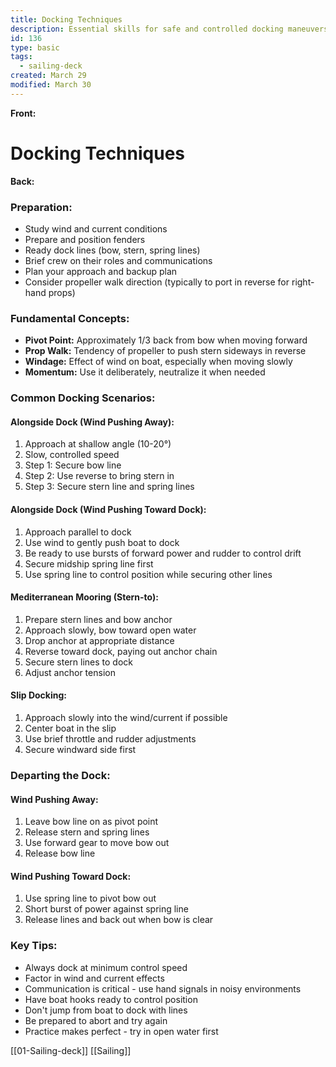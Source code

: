 ```yaml
---
title: Docking Techniques
description: Essential skills for safe and controlled docking maneuvers
id: 136
type: basic
tags:
  - sailing-deck
created: March 29
modified: March 30
---
```

**Front:**
# Docking Techniques

**Back:**
<div class="preparation">
  <h3>Preparation:</h3>
  <ul>
    <li>Study wind and current conditions</li>
    <li>Prepare and position fenders</li>
    <li>Ready dock lines (bow, stern, spring lines)</li>
    <li>Brief crew on their roles and communications</li>
    <li>Plan your approach and backup plan</li>
    <li>Consider propeller walk direction (typically to port in reverse for right-hand props)</li>
  </ul>
</div>

<div class="fundamental-concepts">
  <h3>Fundamental Concepts:</h3>
  <ul>
    <li><strong>Pivot Point:</strong> Approximately 1/3 back from bow when moving forward</li>
    <li><strong>Prop Walk:</strong> Tendency of propeller to push stern sideways in reverse</li>
    <li><strong>Windage:</strong> Effect of wind on boat, especially when moving slowly</li>
    <li><strong>Momentum:</strong> Use it deliberately, neutralize it when needed</li>
  </ul>
</div>

<div class="docking-scenarios">
  <h3>Common Docking Scenarios:</h3>

  <h4>Alongside Dock (Wind Pushing Away):</h4>
  <ol>
    <li>Approach at shallow angle (10-20°)</li>
    <li>Slow, controlled speed</li>
    <li>Step 1: Secure bow line</li>
    <li>Step 2: Use reverse to bring stern in</li>
    <li>Step 3: Secure stern line and spring lines</li>
  </ol>

  <h4>Alongside Dock (Wind Pushing Toward Dock):</h4>
  <ol>
    <li>Approach parallel to dock</li>
    <li>Use wind to gently push boat to dock</li>
    <li>Be ready to use bursts of forward power and rudder to control drift</li>
    <li>Secure midship spring line first</li>
    <li>Use spring line to control position while securing other lines</li>
  </ol>

  <h4>Mediterranean Mooring (Stern-to):</h4>
  <ol>
    <li>Prepare stern lines and bow anchor</li>
    <li>Approach slowly, bow toward open water</li>
    <li>Drop anchor at appropriate distance</li>
    <li>Reverse toward dock, paying out anchor chain</li>
    <li>Secure stern lines to dock</li>
    <li>Adjust anchor tension</li>
  </ol>

  <h4>Slip Docking:</h4>
  <ol>
    <li>Approach slowly into the wind/current if possible</li>
    <li>Center boat in the slip</li>
    <li>Use brief throttle and rudder adjustments</li>
    <li>Secure windward side first</li>
  </ol>
</div>

<div class="departing">
  <h3>Departing the Dock:</h3>

  <h4>Wind Pushing Away:</h4>
  <ol>
    <li>Leave bow line on as pivot point</li>
    <li>Release stern and spring lines</li>
    <li>Use forward gear to move bow out</li>
    <li>Release bow line</li>
  </ol>

  <h4>Wind Pushing Toward Dock:</h4>
  <ol>
    <li>Use spring line to pivot bow out</li>
    <li>Short burst of power against spring line</li>
    <li>Release lines and back out when bow is clear</li>
  </ol>
</div>

<div class="key-tips">
  <h3>Key Tips:</h3>
  <ul>
    <li>Always dock at minimum control speed</li>
    <li>Factor in wind and current effects</li>
    <li>Communication is critical - use hand signals in noisy environments</li>
    <li>Have boat hooks ready to control position</li>
    <li>Don't jump from boat to dock with lines</li>
    <li>Be prepared to abort and try again</li>
    <li>Practice makes perfect - try in open water first</li>
  </ul>
</div>
[[01-Sailing-deck]]
[[Sailing]]
